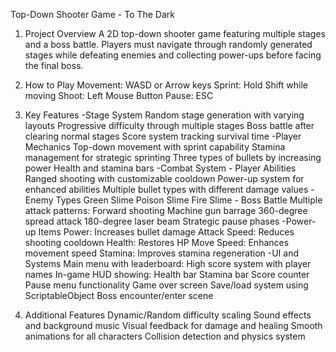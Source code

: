 Top-Down Shooter Game - To The Dark

1. Project Overview
A 2D top-down shooter game featuring multiple stages and a boss battle. Players must navigate through randomly generated stages while defeating enemies and collecting power-ups before facing the final boss.

2. How to Play
Movement: WASD or Arrow keys
Sprint: Hold Shift while moving
Shoot: Left Mouse Button
Pause: ESC

3. Key Features
	-Stage System
		Random stage generation with varying layouts
		Progressive difficulty through multiple stages
		Boss battle after clearing normal stages
		Score system tracking survival time
	-Player Mechanics
	 	Top-down movement with sprint capability
		Stamina management for strategic sprinting
		Three types of bullets by increasing power
		Health and stamina bars
	-Combat System
		- Player Abilities
			Ranged shooting with customizable cooldown
			Power-up system for enhanced abilities
			Multiple bullet types with different damage values
		- Enemy Types
			Green Slime
			Poison Slime
			Fire Slime
		- Boss Battle
			Multiple attack patterns:
				Forward shooting
				Machine gun barrage
				360-degree spread attack
				180-degree laser beam
				Strategic pause phases
		-Power-up Items
			Power: Increases bullet damage
			Attack Speed: Reduces shooting cooldown
			Health: Restores HP
			Move Speed: Enhances movement speed
			Stamina: Improves stamina regeneration
	-UI and Systems
		Main menu with leaderboard:
			High score system with player names
		In-game HUD showing:
			Health bar
			Stamina bar
			Score counter
		Pause menu functionality
		Game over screen
		Save/load system using ScriptableObject
		Boss encounter/enter scene

4. Additional Features
Dynamic/Random difficulty scaling
Sound effects and background music
Visual feedback for damage and healing
Smooth animations for all characters
Collision detection and physics system